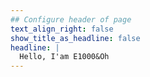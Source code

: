 ```yaml
---
## Configure header of page
text_align_right: false
show_title_as_headline: false
headline: |
  Hello, I'am E1000&Oh
---
```


